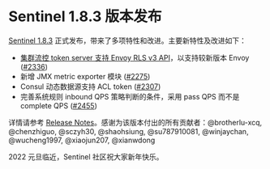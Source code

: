 # Sentinel 1.8.3 版本发布

[Sentinel 1.8.3](https://github.com/alibaba/Sentinel/releases/tag/1.8.3) 正式发布，带来了多项特性和改进。主要新特性及改进如下：

- [集群流控 token server 支持 Envoy RLS v3 API](https://github.com/alibaba/Sentinel/tree/master/sentinel-cluster/sentinel-cluster-server-envoy-rls)，以支持较新版本 Envoy ([#2336](https://github.com/alibaba/Sentinel/pull/2336))
- 新增 JMX metric exporter 模块 ([#2275](https://github.com/alibaba/Sentinel/pull/2275))
- Consul 动态数据源支持 ACL token ([#2307](https://github.com/alibaba/Sentinel/pull/2307))
- 完善系统规则 inbound QPS 策略判断的条件，采用 pass QPS 而不是 complete QPS ([#2455](https://github.com/alibaba/Sentinel/pull/2455))


详情请参考 [Release Notes](https://github.com/alibaba/Sentinel/releases/tag/1.8.3)。感谢为该版本付出的所有贡献者：@brotherlu-xcq, @chenzhiguo, @sczyh30, @shaohsiung, @su787910081, @winjaychan, @wucheng1997, @xiaojun207, @xianwdong


2022 元旦临近，Sentinel 社区祝大家新年快乐。